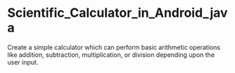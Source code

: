# Scientific_Calculator_in_Android_java
Create a simple calculator which can perform basic arithmetic operations like addition, subtraction, multiplication, or division depending upon the user input.
